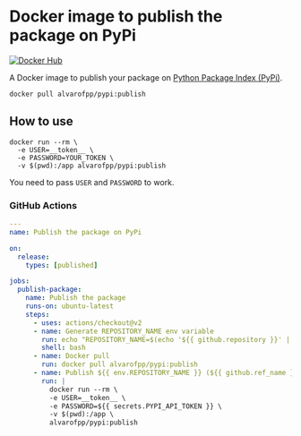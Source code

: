 # Docker image to publish the package on PyPi

[![Docker Hub](https://img.shields.io/badge/-Docker_Hub-0062cc?style=for-the-badge&logo=Docker&logoColor=white)][docker-hub]

A Docker image to publish your package on [Python Package Index (PyPi)][pypi].

```shell
docker pull alvarofpp/pypi:publish
```

## How to use

```shell
docker run --rm \
  -e USER=__token__ \
  -e PASSWORD=YOUR_TOKEN \
  -v $(pwd):/app alvarofpp/pypi:publish
```

You need to pass `USER` and `PASSWORD` to work.

### GitHub Actions

```yml
---
name: Publish the package on PyPi

on:
  release:
    types: [published]

jobs:
  publish-package:
    name: Publish the package
    runs-on: ubuntu-latest
    steps:
      - uses: actions/checkout@v2
      - name: Generate REPOSITORY_NAME env variable
        run: echo "REPOSITORY_NAME=$(echo '${{ github.repository }}' | awk -F '/' '{print $2}')" >> $GITHUB_ENV
        shell: bash
      - name: Docker pull
        run: docker pull alvarofpp/pypi:publish
      - name: Publish ${{ env.REPOSITORY_NAME }} (${{ github.ref_name }}) to PyPi
        run: |
          docker run --rm \
          -e USER=__token__ \
          -e PASSWORD=${{ secrets.PYPI_API_TOKEN }} \
          -v $(pwd):/app \
          alvarofpp/pypi:publish
```

[docker-hub]: https://hub.docker.com/r/alvarofpp/pypi
[pypi]: https://pypi.org/
